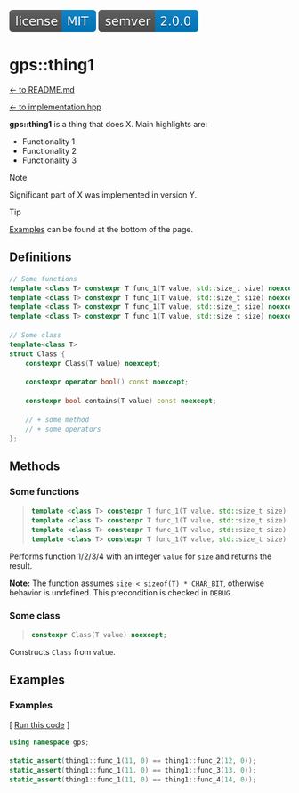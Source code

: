 
[<img src ="images/badge_license_mit.svg">](../LICENSE.md)
[<img src ="images/badge_semver.svg">](https://semver.org/)

# gps::thing1

[<- to README.md](..)

[<- to implementation.hpp](../include/thing1.hpp)

**gps::thing1** is a thing that does X. Main highlights are:

- Functionality 1
- Functionality 2
- Functionality 3

> [!Note]
> Significant part of X was implemented in version Y.

> [!Tip]
> [Examples](#examples) can be found at the bottom of the page.

## Definitions

```cpp
// Some functions
template <class T> constexpr T func_1(T value, std::size_t size) noexcept;
template <class T> constexpr T func_1(T value, std::size_t size) noexcept;
template <class T> constexpr T func_1(T value, std::size_t size) noexcept;
template <class T> constexpr T func_1(T value, std::size_t size) noexcept;

// Some class
template<class T>
struct Class {
    constexpr Class(T value) noexcept;
    
    constexpr operator bool() const noexcept;
    
    constexpr bool contains(T value) const noexcept;

    // + some method
    // + some operators
};
```

## Methods

### Some functions

> ```cpp
> template <class T> constexpr T func_1(T value, std::size_t size) noexcept;
> template <class T> constexpr T func_1(T value, std::size_t size) noexcept;
> template <class T> constexpr T func_1(T value, std::size_t size) noexcept;
> template <class T> constexpr T func_1(T value, std::size_t size) noexcept;
> ```

Performs function 1/2/3/4 with an integer `value` for `size` and returns the result.

**Note:** The function assumes `size < sizeof(T) * CHAR_BIT`, otherwise behavior is undefined. This precondition is checked in `DEBUG`.

### Some class

> ```cpp
> constexpr Class(T value) noexcept;
> ```

Constructs `Class` from `value`.

## Examples

### Examples

[ [Run this code]() ]

```cpp
using namespace gps;

static_assert(thing1::func_1(11, 0) == thing1::func_2(12, 0));
static_assert(thing1::func_1(11, 0) == thing1::func_3(13, 0));
static_assert(thing1::func_1(11, 0) == thing1::func_4(14, 0));
```
